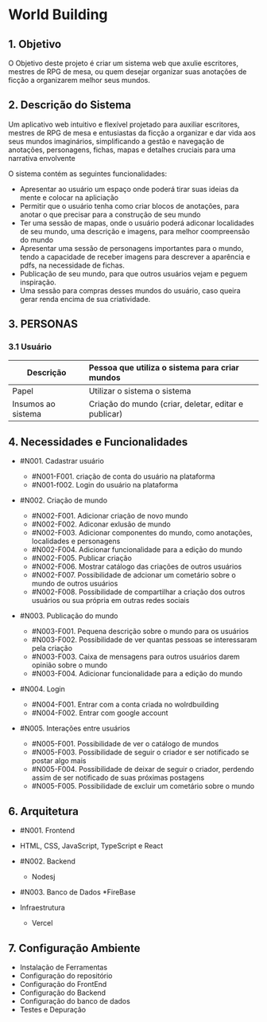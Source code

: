 # World Building

## **1. Objetivo**

O Objetivo deste projeto é criar um sistema web que axulie escritores, mestres de RPG de mesa, ou quem desejar organizar suas anotações de ficção a organizarem melhor seus mundos.

## **2. Descrição do Sistema**

Um aplicativo web intuitivo e flexível projetado para auxiliar escritores, mestres de RPG de mesa e entusiastas da ficção a organizar e dar vida aos seus mundos imaginários, simplificando a gestão e navegação de anotações, personagens, fichas, mapas e detalhes cruciais para uma narrativa envolvente

O sistema contém as seguintes funcionalidades:

- Apresentar ao usuário um espaço onde poderá tirar suas ideias da mente e colocar na apliciação
- Permitir que o usuário tenha como criar blocos de anotações, para anotar o que precisar para a construção de seu mundo
- Ter uma sessão de mapas, onde o usuário poderá adiconar localidades de seu mundo, uma descrição e imagens, para melhor coompreensão do mundo
- Apresentar uma sessão de personagens importantes para o mundo, tendo a capacidade de receber imagens para descrever a aparência e pdfs, na necessidade de fichas.
- Publicação de seu mundo, para que outros usuários vejam e peguem inspiração.
- Uma sessão para compras desses mundos do usuário, caso queira gerar renda encima de sua criatividade.

## **3. PERSONAS**

### 3.1 Usuário

| **Descrição** | Pessoa que utiliza o sistema para criar mundos                      |
| --------------------- | :-------------------------------------------------------------------------- |
| Papel                 | Utilizar o sistema o sistema                                                          |
| Insumos ao sistema    | Criação do mundo (criar, deletar, editar e publicar) |


## **4. Necessidades e Funcionalidades**

* #N001. Cadastrar usuário
  * #N001-F001. criação de conta do usuário na plataforma
  * #N001-f002. Login do usuário na plataforma
* #N002. Criação de mundo
  * #N002-F001. Adicionar criação de novo mundo
  * #N002-F002. Adiconar exlusão de mundo
  * #N002-F003. Adicionar componentes do mundo, como anotações, localidades e personagens
  * #N002-F004. Adicionar funcionalidade para a edição do mundo
  * #N002-F005. Publicar criação
  * #N002-F006. Mostrar catálogo das criações de outros usuários
  * #N002-F007. Possibilidade de adcionar um cometário sobre o mundo de outros usuários
  * #N002-F008. Possibilidade de compartilhar a criação dos outros usuários ou sua própria em outras redes sociais

* #N003. Publicação do mundo
  * #N003-F001. Pequena descrição sobre o mundo para os usuários
  * #N003-F002. Possibilidade de ver quantas pessoas se interessaram pela criação
  * #N003-F003. Caixa de mensagens para outros usuários darem opinião sobre o mundo
  * #N003-F004. Adicionar funcionalidade para a edição do mundo

 
* #N004. Login
  * #N004-F001. Entrar com a conta criada no wolrdbuilding
  * #N004-F002. Entrar com google account

* #N005. Interações entre usuários
  * #N005-F001. Possibilidade de ver o catálogo de mundos
  * #N005-F003. Possibilidade de seguir o criador e ser notificado se postar algo mais
  * #N005-F004. Possibilidade de deixar de seguir o criador, perdendo assim de ser notificado de suas próximas postagens
  * #N005-F005. Possibilidade de excluir um cometário sobre o mundo
  
## **6. Arquitetura**
 * #N001. Frontend
  * HTML, CSS, JavaScript, TypeScript e React

  * #N002. Backend
    * Nodesj
  
  * #N003. Banco de Dados
    *FireBase
    
  * Infraestrutura
    * Vercel

## 7. Configuração Ambiente
  * Instalação de Ferramentas
  * Configuração do repositório
  * Configuração do FrontEnd
  * Configuração do Backend
  * Configuração do banco de dados
  * Testes e Depuração